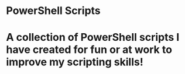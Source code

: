 # PowerShell Scripts
#
# A collection of PowerShell scripts I have created for fun or at work to improve my scripting skills!